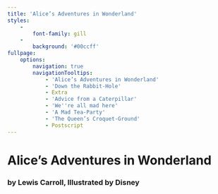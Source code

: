 ```yaml
---
title: 'Alice’s Adventures in Wonderland'
styles:
    -
        font-family: gill
    -
        background: '#00ccff'
fullpage:
    options:
        navigation: true
        navigationTooltips:
            - 'Alice’s Adventures in Wonderland'
            - 'Down the Rabbit-Hole'
            - Extra
            - 'Advice from a Caterpillar'
            - 'We''re all mad here'
            - 'A Mad Tea-Party'
            - 'The Queen’s Croquet-Ground'
            - Postscript
---
```


# Alice’s Adventures in Wonderland

### by Lewis Carroll, Illustrated by Disney